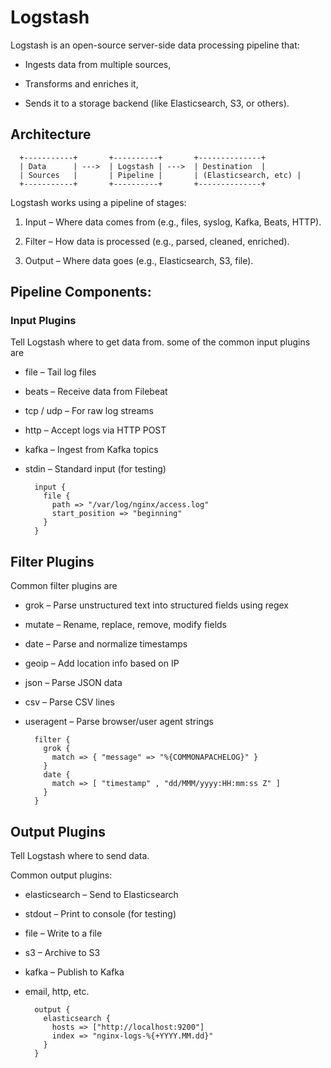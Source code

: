 # Logstash

Logstash is an open-source server-side data processing pipeline that:

- Ingests data from multiple sources,

- Transforms and enriches it,

- Sends it to a storage backend (like Elasticsearch, S3, or others).


## Architecture
	  +-----------+       +----------+       +--------------+
	  | Data      | --->  | Logstash | --->  | Destination  |
	  | Sources   |       | Pipeline |       | (Elasticsearch, etc) |
	  +-----------+       +----------+       +--------------+

Logstash works using a pipeline of stages:

1. Input – Where data comes from (e.g., files, syslog, Kafka, Beats, HTTP).

2. Filter – How data is processed (e.g., parsed, cleaned, enriched).

3. Output – Where data goes (e.g., Elasticsearch, S3, file).

## Pipeline Components:

### Input Plugins

Tell Logstash where to get data from. some of the common input plugins are

- file – Tail log files

- beats – Receive data from Filebeat

- tcp / udp – For raw log streams

- http – Accept logs via HTTP POST

- kafka – Ingest from Kafka topics

- stdin – Standard input (for testing)


		input {
		  file {
		    path => "/var/log/nginx/access.log"
		    start_position => "beginning"
		  }
		}


## Filter Plugins

Common filter plugins are

- grok – Parse unstructured text into structured fields using regex

- mutate – Rename, replace, remove, modify fields

- date – Parse and normalize timestamps

- geoip – Add location info based on IP

- json – Parse JSON data

- csv – Parse CSV lines

- useragent – Parse browser/user agent strings

		filter {
		  grok {
		    match => { "message" => "%{COMMONAPACHELOG}" }
		  }
		  date {
		    match => [ "timestamp" , "dd/MMM/yyyy:HH:mm:ss Z" ]
		  }
		}

## Output Plugins

Tell Logstash where to send data.

Common output plugins:

- elasticsearch – Send to Elasticsearch

- stdout – Print to console (for testing)

- file – Write to a file

- s3 – Archive to S3

- kafka – Publish to Kafka

- email, http, etc.

  		output {
		  elasticsearch {
		    hosts => ["http://localhost:9200"]
		    index => "nginx-logs-%{+YYYY.MM.dd}"
		  }
		}
